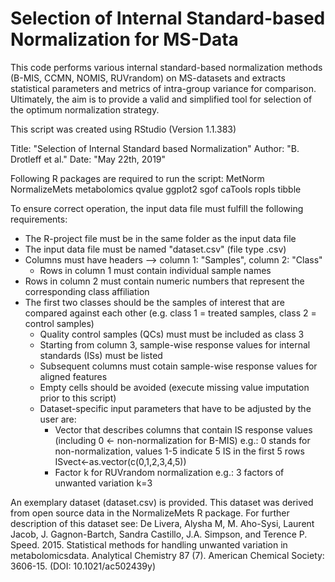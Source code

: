 # Selection of Internal Standard-based Normalization for MS-Data
This code performs various internal standard-based normalization methods (B-MIS, CCMN, NOMIS, RUVrandom) on MS-datasets and extracts statistical parameters and metrics of intra-group variance for comparison. Ultimately, the aim is to provide a valid and simplified tool for selection of the optimum normalization strategy.

This script was created using RStudio (Version 1.1.383)

Title: "Selection of Internal Standard based Normalization"
Author: "B. Drotleff et al."
Date: "May 22th, 2019"


Following R packages are required to run the script:
MetNorm
NormalizeMets
metabolomics
qvalue
ggplot2
sgof
caTools
ropls
tibble


To ensure correct operation, the input data file must fulfill the following requirements:
  - The R-project file must be in the same folder as the input data file
  - The input data file must be named "dataset.csv" (file type .csv)
  - Columns must have headers --> column 1: "Samples", column 2: "Class"
	- Rows in column 1 must contain individual sample names
  - Rows in column 2 must contain numeric numbers that represent the corresponding class affiliation
  - The first two classes should be the samples of interest that are compared against each other (e.g. class 1 = treated samples, class 2 = control samples)
	- Quality control samples (QCs) must must be included as class 3
	- Starting from column 3, sample-wise response values for internal standards (ISs) must be listed
	- Subsequent columns must cotain sample-wise response values for aligned features
	- Empty cells should be avoided (execute missing value imputation prior to this script)
	- Dataset-specific input parameters that have to be adjusted by the user are:
        - Vector that describes columns that contain IS response values (including 0 <- non-normalization for B-MIS)
          e.g.: 0 stands for non-normalization, values 1-5 indicate 5 IS in the first 5 rows
          ISvect<-as.vector(c(0,1,2,3,4,5))
        - Factor k for RUVrandom normalization
          e.g.: 3 factors of unwanted variation
          k=3
        
	
          
An exemplary dataset (dataset.csv) is provided. This dataset was derived from open source data in the NormalizeMets R package.
For further description of this dataset see: De Livera, Alysha M, M. Aho-Sysi, Laurent Jacob, J. Gagnon-Bartch, Sandra Castillo, J.A. Simpson, and Terence P. Speed. 2015. Statistical methods for handling unwanted variation in metabolomicsdata. Analytical Chemistry 87 (7). American Chemical Society: 3606-15. (DOI: 10.1021/ac502439y)         
          

